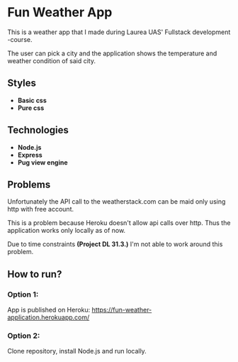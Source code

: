 # Fun Weather App

This is a weather app that I made during Laurea UAS' Fullstack development -course.

The user can pick a city and the application shows the temperature and weather condition
of said city.

## Styles
- **Basic css**
- **Pure css**

## Technologies
- **Node.js**
- **Express**
- **Pug view engine**

## Problems
Unfortunately the API call to the weatherstack.com can be maid only using
http with free account.

This is a problem because Heroku doesn't allow api calls over http. Thus
the application works only locally as of now.

Due to time constraints **(Project DL 31.3.)** I'm not able to work around this problem. 

## How to run?
### Option 1:
App is published on Heroku: https://fun-weather-application.herokuapp.com/
### Option 2:
Clone repository, install Node.js and run locally.
